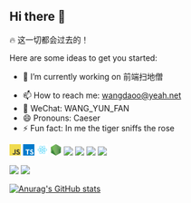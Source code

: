 ## Hi there 👋

:fire: 这一切都会过去的！

Here are some ideas to get you started:

- 🔭 I’m currently working on 前端扫地僧
<!-- - 🌱 I’m currently learning ...
- 👯 I’m looking to collaborate on ...
- 🤔 I’m looking for help with ...
- 💬 Ask me about ... -->
- 📫 How to reach me: wangdaoo@yeah.net
- :iphone: WeChat: WANG_YUN_FAN
- 😄 Pronouns: Caeser
- ⚡ Fun fact: In me the tiger sniffs the rose


<code><img height="20" src="https://raw.githubusercontent.com/github/explore/80688e429a7d4ef2fca1e82350fe8e3517d3494d/topics/javascript/javascript.png"></code>
<code><img height="20" src="https://raw.githubusercontent.com/github/explore/80688e429a7d4ef2fca1e82350fe8e3517d3494d/topics/typescript/typescript.png"></code>
<code><img height="20" src="https://raw.githubusercontent.com/github/explore/80688e429a7d4ef2fca1e82350fe8e3517d3494d/topics/react/react.png"></code>
<code><img height="20" src="https://raw.githubusercontent.com/github/explore/80688e429a7d4ef2fca1e82350fe8e3517d3494d/topics/nodejs/nodejs.png"></code>
<code><img height="20" src="http://cdn.wangdaoo.com/vue.png"></code>
<code><img height="20" src="http://cdn.wangdaoo.com/docker.png"></code>
<code><img height="20" src="https://flutterchina.club/images/flutter-mark-square-100.png"></code>
<code><img height="20" src="http://cdn.wangdaoo.com/xcx.png"></code>  

<code><img height="20" src="http://cdn.wangdaoo.com/git.png"></code>
<code><img height="20" src="http://cdn.wangdaoo.com/vscode.png"></code>

[![Anurag's GitHub stats](https://github-readme-stats.vercel.app/api?username=wangdaoo&count_private=true&show_icons=true&theme=dracula)](https://github.com/wangdaoo)

<!-- [![Top Langs](https://github-readme-stats.vercel.app/api/top-langs/?username=wangdaoo&layout=compact&theme=dracula&card_width=440)](https://github.com/wangdaoo) -->


